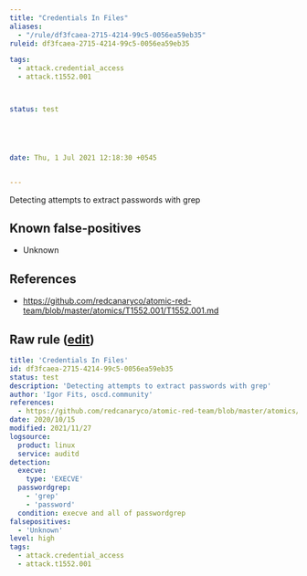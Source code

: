 ```yaml
---
title: "Credentials In Files"
aliases:
  - "/rule/df3fcaea-2715-4214-99c5-0056ea59eb35"
ruleid: df3fcaea-2715-4214-99c5-0056ea59eb35

tags:
  - attack.credential_access
  - attack.t1552.001



status: test





date: Thu, 1 Jul 2021 12:18:30 +0545


---
```


Detecting attempts to extract passwords with grep

<!--more-->


## Known false-positives

* Unknown



## References

* https://github.com/redcanaryco/atomic-red-team/blob/master/atomics/T1552.001/T1552.001.md


## Raw rule ([edit](https://github.com/SigmaHQ/sigma/edit/master/rules/linux/auditd/lnx_auditd_find_cred_in_files.yml))
```yaml
title: 'Credentials In Files'
id: df3fcaea-2715-4214-99c5-0056ea59eb35
status: test
description: 'Detecting attempts to extract passwords with grep'
author: 'Igor Fits, oscd.community'
references:
  - https://github.com/redcanaryco/atomic-red-team/blob/master/atomics/T1552.001/T1552.001.md
date: 2020/10/15
modified: 2021/11/27
logsource:
  product: linux
  service: auditd
detection:
  execve:
    type: 'EXECVE'
  passwordgrep:
    - 'grep'
    - 'password'
  condition: execve and all of passwordgrep
falsepositives:
  - 'Unknown'
level: high
tags:
  - attack.credential_access
  - attack.t1552.001

```
